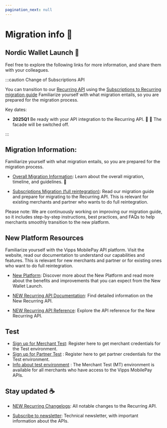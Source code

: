 ```yaml
---
pagination_next: null
---
```


# Migration info 🔗



## Nordic Wallet Launch :rocket:  

 Feel free to explore the following links for more information, and share them with your colleagues.  

:::caution Change of Subscriptions API 
 
You can transition to our [Recurring API](https://developer.vippsmobilepay.com/docs/APIs/recurring-api/) using the [Subscriptions to Recurring migration guide](https://developer.vippsmobilepay.com/docs/mp-migration-guide/subscriptions/) Familiarize yourself with what migration entails, so you are prepared for the migration process.

Key dates: 
- **2025Q1** Be ready with your API integration to the Recurring API. 🧡 💙 The facade will be switched off. 

:::

## Migration Information: 
Familiarize yourself with what migration entails, so you are prepared for the migration process.

- [Overall Migration Information](https://developer.vippsmobilepay.com/docs/mp-migration-guide): Learn about the overall migration, timeline, and guidelines.  :calendar:
  
- [Subscriptions Migration (full reintegration)](https://developer.vippsmobilepay.com/docs/mp-migration-guide/subscriptions/): Read our migration guide and prepare for migrating to the Recurring API. This is relevant for existing merchants and partner who wants to do full reintegration.

Please note: We are continuously working on improving our migration guide, so it includes step-by-step instructions, best practices, and FAQs to help merchants smoothly transition to the new platform.  

## New Platform Resources

Familiarize yourself with the Vipps MobilePay API platform. Visit the website, read our documentation to understand our capabilities and features. This is relevant for new merchants and partner or for existing ones who want to do full reintegration.

- [New Platform](https://www.mobilepaygroup.com/partner/new-platform): Discover more about the New Platform and read more about the benefits and improvements that you can expect from the New Wallet Launch.

- [NEW Recurring API Documentation](https://developer.vippsmobilepay.com/docs/APIs/recurring-api/): Find detailed information on the New Recurring API.
  
- [NEW Recurring API Reference](https://developer.vippsmobilepay.com/api/recurring/): Explore the API reference for the New Recurring API.      

## Test 

- [Sign up for Merchant Test](https://vippsmobilepay.com/merchant-test-account-sign-up): Register here to get merchant credentials for the Test environment.  
-  [Sign up for Partner Test](https://vipps.no/developer/bli-partner/partnerskjema/) : Register here to get partner credentials for the Test environment.  
- [Info about test environment](https://developer.vippsmobilepay.com/docs/test-environment/) : The Merchant Test (MT) environment is available for all merchants who have access to the Vipps MobilePay APIs.


 
## Stay updated ☕️

- [NEW Recurring Changelogs](https://developer.vippsmobilepay.com/docs/APIs/recurring-api/CHANGELOG/): All notable changes to the Recurring API.

- [Subscribe to newsletter](https://developer.vippsmobilepay.com/docs/newsletters/): Technical newsletter, with important information about the APIs.

  

